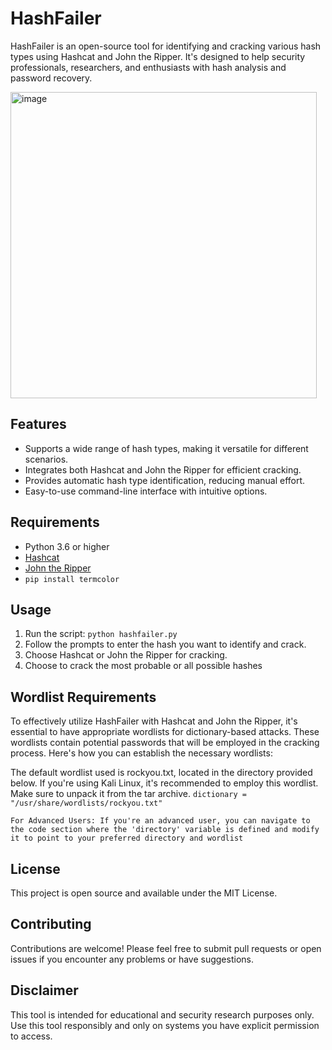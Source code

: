 # HashFailer

HashFailer is an open-source tool for identifying and cracking various hash types using Hashcat and John the Ripper. It's designed to help security professionals, researchers, and enthusiasts with hash analysis and password recovery.

<img width="490" alt="image" src="https://github.com/xpinux/Hashfailer/assets/33750676/597b21d6-f85b-4542-b1d4-2a1e87b32855">


## Features

- Supports a wide range of hash types, making it versatile for different scenarios.
- Integrates both Hashcat and John the Ripper for efficient cracking.
- Provides automatic hash type identification, reducing manual effort.
- Easy-to-use command-line interface with intuitive options.


## Requirements

- Python 3.6 or higher
- [Hashcat](https://hashcat.net/hashcat/)
- [John the Ripper](https://www.openwall.com/john/)
- `pip install termcolor`

## Usage
1. Run the script:
`python hashfailer.py`
2. Follow the prompts to enter the hash you want to identify and crack.
3. Choose Hashcat or John the Ripper for cracking.
4. Choose to crack the most probable or all possible hashes

## Wordlist Requirements

To effectively utilize HashFailer with Hashcat and John the Ripper, it's essential to have appropriate wordlists for dictionary-based attacks. These wordlists contain potential passwords that will be employed in the cracking process. Here's how you can establish the necessary wordlists:

The default wordlist used is rockyou.txt, located in the directory provided below. If you're using Kali Linux, it's recommended to employ this wordlist. Make sure to unpack it from the tar archive.
  `dictionary = "/usr/share/wordlists/rockyou.txt"`

`For Advanced Users: If you're an advanced user, you can navigate to the code section where the 'directory' variable is defined and modify it to point to your preferred directory and wordlist`

## License
This project is open source and available under the MIT License.

## Contributing
Contributions are welcome! Please feel free to submit pull requests or open issues if you encounter any problems or have suggestions.

## Disclaimer
This tool is intended for educational and security research purposes only. Use this tool responsibly and only on systems you have explicit permission to access.
